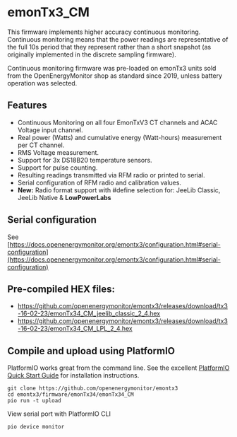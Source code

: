 # emonTx3_CM

This firmware implements higher accuracy continuous monitoring. Continuous monitoring means that the power readings are representative of the full 10s period that they represent rather than a short snapshot (as originally implemented in the discrete sampling firmware). 

Continuous monitoring firmware was pre-loaded on emonTx3 units sold from the OpenEnergyMonitor shop as standard since 2019, unless battery operation was selected.

## Features

- Continuous Monitoring on all four EmonTxV3 CT channels and ACAC Voltage input channel.
- Real power (Watts) and cumulative energy (Watt-hours) measurement per CT channel.
- RMS Voltage measurement.
- Support for 3x DS18B20 temperature sensors.
- Support for pulse counting.
- Resulting readings transmitted via RFM radio or printed to serial.
- Serial configuration of RFM radio and calibration values.
- **New:** Radio format support with #define selection for: JeeLib Classic, JeeLib Native & **LowPowerLabs**

## Serial configuration

See [https://docs.openenergymonitor.org/emontx3/configuration.html#serial-configuration](https://docs.openenergymonitor.org/emontx3/configuration.html#serial-configuration)

## Pre-compiled HEX files:

- https://github.com/openenergymonitor/emontx3/releases/download/tx3-16-02-23/emonTx34_CM_jeelib_classic_2_4.hex
- https://github.com/openenergymonitor/emontx3/releases/download/tx3-16-02-23/emonTx34_CM_LPL_2_4.hex

## Compile and upload using PlatformIO

PlatformIO works great from the command line. See the excellent [PlatformIO Quick Start Guide](https://docs.platformio.org/en/latest/core/installation/index.html#super-quick-mac-linux) for installation instructions.

    git clone https://github.com/openenergymonitor/emontx3
    cd emontx3/firmware/emonTx34/emonTx34_CM
    pio run -t upload

View serial port with PlatformIO CLI

    pio device monitor
